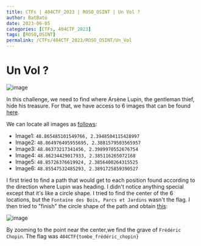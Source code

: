 ```yaml
---
title: CTFs | 404CTF_2023 | ROSO_OSINT | Un Vol ?
author: BatBato
date: 2023-06-05
categories: [CTFs, 404CTF_2023]
tags: [ROSO,OSINT]
permalink: /CTFs/404CTF_2023/ROSO_OSINT/Un_Vol
---
```


# Un Vol ?

![image](https://github.com/Nouman404/nouman404.github.io/assets/73934639/c696ec5b-4005-4b5d-a5a9-5470d84215d7)


In this challenge, we need to find where Arsène Lupin, the gentleman thief, hide his treasure. For that, we have access to 6 images that can be found [here](https://github.com/Nouman404/nouman404.github.io/tree/main/_posts/CTFs/404CTF_2023/ROSO_OSINT/Arsene_Images).

We can locate all images as [follows](https://www.google.com/maps/dir/Association+Des+Compatriotes+De+Qing+Tian+En+France,+75020+Paris/Rue+de+Tlemcen,+Paris/Lazeo+Paris+20e,+16+Rue+Emile+Landrin,+75020+Paris/Le+Hasard+caf%C3%A9,+Rue+du+Chemin+Vert,+Paris/4+Rue+de+la+Folie-Regnault,+Paris/Au+Pays,+Rue+de+Charonne,+Paris/@48.8603331,2.3817876,15z/data=!3m1!4b1!4m38!4m37!1m5!1m1!1s0x47e66d9209c1bec9:0x457720ca618d250b!2m2!1d2.3948728!2d48.8653291!1m5!1m1!1s0x47e66df2857e7879:0xd26376516aaaa604!2m2!1d2.3879523!2d48.8648352!1m5!1m1!1s0x47e66d8cf1f40e8d:0xc790ab487fdbb617!2m2!1d2.3986176!2d48.8637341!1m5!1m1!1s0x47e66df3c5fd442d:0x8838c26d9af25444!2m2!1d2.3854542!2d48.8622413!1m5!1m1!1s0x47e66df5b97a7c8d:0x8bcdad895eeda411!2m2!1d2.385626!2d48.8570944!1m5!1m1!1s0x47e673284f3c6a3f:0xa3443682d4b5b45!2m2!1d2.3890308!2d48.8552445!3e2?entry=ttu):
- Image1: `48.865485101549766, 2.3948504115428997`
- Image2: `48.864976495955695, 2.3881579503565957`
- Image3: `48.86373217341456, 2.3989970552676754`
- Image4: `48.86234429017933, 2.385116265072168`
- Image5: `48.85726376619924, 2.3856400264315525`
- Image6: `48.85547532485293, 2.3891725859390527 `

I first tried to find a path that would get to each position found according to the direction where Lupin was heading. I didn't notice anything special except that it's like a circle shape. I tried to find the center of the 6 locations, but the `Fontaine des Bois, Parcs et Jardins` wasn't the flag. I then tried to "finish" the circle shape of the path and obtain [this](https://www.scribblemaps.com/maps/view/Lupin/SUOPf5fF08):

![image](https://github.com/Nouman404/nouman404.github.io/assets/73934639/a1f6e38e-9cb5-4825-a98f-e301ae2224ed)

By zooming to the point near the center,we find the grave of `Frédéric Chopin`. The flag was `404CTF{tombe_frédéric_chopin}`



